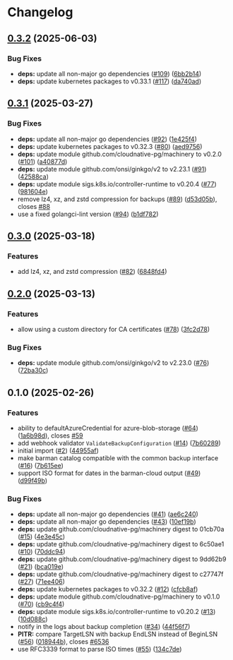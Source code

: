# Changelog

## [0.3.2](https://github.com/cloudnative-pg/barman-cloud/compare/v0.3.1...v0.3.2) (2025-06-03)


### Bug Fixes

* **deps:** update all non-major go dependencies ([#109](https://github.com/cloudnative-pg/barman-cloud/issues/109)) ([6bb2b14](https://github.com/cloudnative-pg/barman-cloud/commit/6bb2b14d3e54d9d9ec27377430f93f7c7077d34e))
* **deps:** update kubernetes packages to v0.33.1 ([#117](https://github.com/cloudnative-pg/barman-cloud/issues/117)) ([da740ad](https://github.com/cloudnative-pg/barman-cloud/commit/da740adb71f97e65c9471276c20bcf5b3972eeba))

## [0.3.1](https://github.com/cloudnative-pg/barman-cloud/compare/v0.3.0...v0.3.1) (2025-03-27)


### Bug Fixes

* **deps:** update all non-major go dependencies ([#92](https://github.com/cloudnative-pg/barman-cloud/issues/92)) ([1e425f4](https://github.com/cloudnative-pg/barman-cloud/commit/1e425f4272b7b36b41c94ea89bbbb863ee7ed864))
* **deps:** update kubernetes packages to v0.32.3 ([#80](https://github.com/cloudnative-pg/barman-cloud/issues/80)) ([aed9756](https://github.com/cloudnative-pg/barman-cloud/commit/aed9756f643f314fb7c6f6fd074dc7b44fd95872))
* **deps:** update module github.com/cloudnative-pg/machinery to v0.2.0 ([#101](https://github.com/cloudnative-pg/barman-cloud/issues/101)) ([a40877d](https://github.com/cloudnative-pg/barman-cloud/commit/a40877d28dcdd403f0657640693df5bde3e98c4b))
* **deps:** update module github.com/onsi/ginkgo/v2 to v2.23.1 ([#91](https://github.com/cloudnative-pg/barman-cloud/issues/91)) ([42588ca](https://github.com/cloudnative-pg/barman-cloud/commit/42588ca339ce6ce178f4ec1a1a301acb933785e2))
* **deps:** update module sigs.k8s.io/controller-runtime to v0.20.4 ([#77](https://github.com/cloudnative-pg/barman-cloud/issues/77)) ([981604e](https://github.com/cloudnative-pg/barman-cloud/commit/981604e2d24940f84f6f88088c920ce3e37eb172))
* remove lz4, xz, and zstd compression for backups ([#89](https://github.com/cloudnative-pg/barman-cloud/issues/89)) ([d53d05b](https://github.com/cloudnative-pg/barman-cloud/commit/d53d05b8f023dab6be20bd9bbb0b592470ef8662)), closes [#88](https://github.com/cloudnative-pg/barman-cloud/issues/88)
* use a fixed golangci-lint version ([#94](https://github.com/cloudnative-pg/barman-cloud/issues/94)) ([b1df782](https://github.com/cloudnative-pg/barman-cloud/commit/b1df7824d821742a26cd03651ed2ab6a1426e397))

## [0.3.0](https://github.com/cloudnative-pg/barman-cloud/compare/v0.2.0...v0.3.0) (2025-03-18)


### Features

* add lz4, xz, and zstd compression ([#82](https://github.com/cloudnative-pg/barman-cloud/issues/82)) ([6848fd4](https://github.com/cloudnative-pg/barman-cloud/commit/6848fd45696b2eb66ea2b40b4c3a006e64028bcc))

## [0.2.0](https://github.com/cloudnative-pg/barman-cloud/compare/v0.1.0...v0.2.0) (2025-03-13)


### Features

* allow using a custom directory for CA certificates ([#78](https://github.com/cloudnative-pg/barman-cloud/issues/78)) ([3fc2d78](https://github.com/cloudnative-pg/barman-cloud/commit/3fc2d78dca9ab469f7460f1faaa975b802baab95))


### Bug Fixes

* **deps:** update module github.com/onsi/ginkgo/v2 to v2.23.0 ([#76](https://github.com/cloudnative-pg/barman-cloud/issues/76)) ([72ba30c](https://github.com/cloudnative-pg/barman-cloud/commit/72ba30c8e72d8c71aeae594f72ccd5ce6b2b6421))

## 0.1.0 (2025-02-26)


### Features

* ability to defaultAzureCredential for azure-blob-storage  ([#64](https://github.com/cloudnative-pg/barman-cloud/issues/64)) ([1a6b98d](https://github.com/cloudnative-pg/barman-cloud/commit/1a6b98ded711a39c01042402d04b2cba7e48932d)), closes [#59](https://github.com/cloudnative-pg/barman-cloud/issues/59)
* add webhook validator `ValidateBackupConfiguration` ([#14](https://github.com/cloudnative-pg/barman-cloud/issues/14)) ([7b60289](https://github.com/cloudnative-pg/barman-cloud/commit/7b60289361469ddf5ef1167b91958cab4394e3e3))
* initial import ([#2](https://github.com/cloudnative-pg/barman-cloud/issues/2)) ([44955af](https://github.com/cloudnative-pg/barman-cloud/commit/44955af09635c3dc0fffaa005d5a6274540bf405))
* make barman catalog compatible with the common backup interface ([#16](https://github.com/cloudnative-pg/barman-cloud/issues/16)) ([7b615ee](https://github.com/cloudnative-pg/barman-cloud/commit/7b615eefebac00b2b2b6d6edf7631485d7c6c8d3))
* support ISO format for dates in the barman-cloud output ([#49](https://github.com/cloudnative-pg/barman-cloud/issues/49)) ([d99f49b](https://github.com/cloudnative-pg/barman-cloud/commit/d99f49ba79d7059fa16ad54ff34fdda5d2286ced))


### Bug Fixes

* **deps:** update all non-major go dependencies ([#41](https://github.com/cloudnative-pg/barman-cloud/issues/41)) ([ae6c240](https://github.com/cloudnative-pg/barman-cloud/commit/ae6c2408bd14ebdc8443322988f3a5ab7e9e4730))
* **deps:** update all non-major go dependencies ([#43](https://github.com/cloudnative-pg/barman-cloud/issues/43)) ([10ef19b](https://github.com/cloudnative-pg/barman-cloud/commit/10ef19b66efec518beaf55977dece9680b45f95d))
* **deps:** update github.com/cloudnative-pg/machinery digest to 01cb70a ([#15](https://github.com/cloudnative-pg/barman-cloud/issues/15)) ([4e3e45c](https://github.com/cloudnative-pg/barman-cloud/commit/4e3e45cb0a5b1504c6efc9c2d7c3322b11ff35ba))
* **deps:** update github.com/cloudnative-pg/machinery digest to 6c50ae1 ([#10](https://github.com/cloudnative-pg/barman-cloud/issues/10)) ([70ddc94](https://github.com/cloudnative-pg/barman-cloud/commit/70ddc94656cce689c0766a2225d73aff388f1b53))
* **deps:** update github.com/cloudnative-pg/machinery digest to 9dd62b9 ([#21](https://github.com/cloudnative-pg/barman-cloud/issues/21)) ([bca019e](https://github.com/cloudnative-pg/barman-cloud/commit/bca019ea378221a45d587617063fe05cecd37ca5))
* **deps:** update github.com/cloudnative-pg/machinery digest to c27747f ([#27](https://github.com/cloudnative-pg/barman-cloud/issues/27)) ([71ee406](https://github.com/cloudnative-pg/barman-cloud/commit/71ee4065f9c76904490a31b28b8f598982f10e39))
* **deps:** update kubernetes packages to v0.32.2 ([#12](https://github.com/cloudnative-pg/barman-cloud/issues/12)) ([cfcb8af](https://github.com/cloudnative-pg/barman-cloud/commit/cfcb8af064e78f7b21ac11a3be6d7871a9610d0e))
* **deps:** update module github.com/cloudnative-pg/machinery to v0.1.0 ([#70](https://github.com/cloudnative-pg/barman-cloud/issues/70)) ([cb9c4f4](https://github.com/cloudnative-pg/barman-cloud/commit/cb9c4f4985476e4658fa5c814cfdc28ef276acb3))
* **deps:** update module sigs.k8s.io/controller-runtime to v0.20.2 ([#13](https://github.com/cloudnative-pg/barman-cloud/issues/13)) ([10d088c](https://github.com/cloudnative-pg/barman-cloud/commit/10d088c910ea5da92a39b1021790239b8890dad2))
* notify in the logs about backup completion ([#34](https://github.com/cloudnative-pg/barman-cloud/issues/34)) ([44f56f7](https://github.com/cloudnative-pg/barman-cloud/commit/44f56f711a5caa4f03ee5a971c0c7c75267ae632))
* **PITR:** compare TargetLSN with backup EndLSN instead of BeginLSN ([#56](https://github.com/cloudnative-pg/barman-cloud/issues/56)) ([018944b](https://github.com/cloudnative-pg/barman-cloud/commit/018944b15fd48aa8ae7dffa86829d49d1788ad9f)), closes [#6536](https://github.com/cloudnative-pg/barman-cloud/issues/6536)
* use RFC3339 format to parse ISO times ([#55](https://github.com/cloudnative-pg/barman-cloud/issues/55)) ([134c7de](https://github.com/cloudnative-pg/barman-cloud/commit/134c7de4954a53407d9da8ac3018ca689144bc41))

